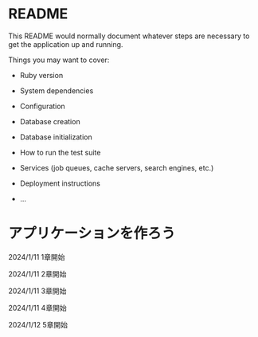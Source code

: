# README

This README would normally document whatever steps are necessary to get the
application up and running.

Things you may want to cover:

* Ruby version

* System dependencies

* Configuration

* Database creation

* Database initialization

* How to run the test suite

* Services (job queues, cache servers, search engines, etc.)

* Deployment instructions

* ...

# アプリケーションを作ろう

2024/1/11 1章開始

2024/1/11 2章開始

2024/1/11 3章開始

2024/1/11 4章開始

2024/1/12 5章開始